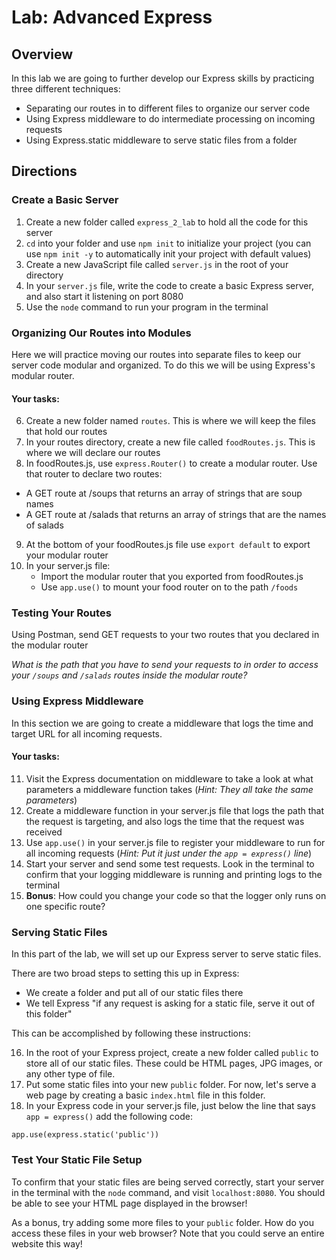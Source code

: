 # Lab: Advanced Express
## Overview
In this lab we are going to further develop our Express skills by practicing three different techniques:

- Separating our routes in to different files to organize our server code
- Using Express middleware to do intermediate processing on incoming requests
- Using Express.static middleware to serve static files from a folder

## Directions
### Create a Basic Server
1. Create a new folder called `express_2_lab` to hold all the code for this server
2. `cd` into your folder and use `npm init` to initialize your project (you can use `npm init -y` to automatically init your project with default values)
3. Create a new JavaScript file called `server.js` in the root of your directory
4. In your `server.js` file, write the code to create a basic Express server, and also start it listening on port 8080
5. Use the `node` command to run your program in the terminal

### Organizing Our Routes into Modules
Here we will practice moving our routes into separate files to keep our server code modular and organized. To do this we will be using Express's modular router.

#### Your tasks:

6. Create a new folder named `routes`. This is where we will keep the files that hold our routes
7. In your routes directory, create a new file called `foodRoutes.js`. This is where we will declare our routes
8. In foodRoutes.js, use `express.Router()` to create a modular router. Use that router to declare two routes:
  - A GET route at /soups that returns an array of strings that are soup names
  - A GET route at /salads that returns an array of strings that are the names of salads
9. At the bottom of your foodRoutes.js file use `export default` to export your modular router
10. In your server.js file:
    - Import the modular router that you exported from foodRoutes.js
    - Use `app.use()` to mount your food router on to the path `/foods`

### Testing Your Routes
Using Postman, send GET requests to your two routes that you declared in the modular router

_What is the path that you have to send your requests to in order to access your `/soups` and `/salads` routes inside the modular route?_

### Using Express Middleware
In this section we are going to create a middleware that logs the time and target URL for all incoming requests.

#### Your tasks:

11. Visit the Express documentation on middleware to take a look at what parameters a middleware function takes (_Hint: They all take the same parameters_)
12. Create a middleware function in your server.js file that logs the path that the request is targeting, and also logs the time that the request was received
13. Use `app.use()` in your server.js file to register your middleware to run for all incoming requests (_Hint: Put it just under the `app = express()` line_)
14. Start your server and send some test requests. Look in the terminal to confirm that your logging middleware is running and printing logs to the terminal
15. **Bonus**: How could you change your code so that the logger only runs on one specific route?

### Serving Static Files
In this part of the lab, we will set up our Express server to serve static files.  

There are two broad steps to setting this up in Express:
- We create a folder and put all of our static files there
- We tell Express "if any request is asking for a static file, serve it out of this folder"

This can be accomplished by following these instructions:

16. In the root of your Express project, create a new folder called `public` to store all of our static files. These could be HTML pages, JPG images, or any other type of file.
17. Put some static files into your new `public` folder. For now, let's serve a web page by creating a basic `index.html` file in this folder.
18. In your Express code in your server.js file, just below the line that says `app = express()` add the following code:
```
app.use(express.static('public'))
```

### Test Your Static File Setup  
To confirm that your static files are being served correctly, start your server in the terminal with the `node` command, and visit `localhost:8080`. You should be able to see your HTML page displayed in the browser!  

As a bonus, try adding some more files to your `public` folder. How do you access these files in your web browser? Note that you could serve an entire website this way!
